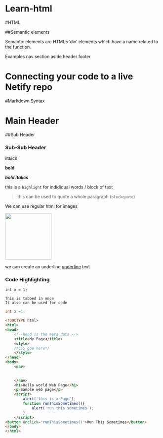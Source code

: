 # Learn-html

#HTML


##Semantic elements

Semantic elements are HTML5 ‘div’ elements which have a name related to the function. 

Examples 
 	nav
	section
	aside
	header
	footer

# Connecting your code to a live Netify repo

#Markdown Syntax

# Main Header
##Sub Header
### Sub-Sub Header

*italics*

**bold**

***bold italics***

this is a `highlight` for indididual words / block of text

> this can be used to quote a whole paragraph (`blockquote`)

We can use regular html for images 

<img src="https://www.theinquirer.net/w-images/227e5a46-4c9e-4fd5-be3e-0e5bda7cc21b/2/emojiupdate20179-580x358.png" width="150"/>

we can create an underline
<span style="text-decoration:underline;">underline</span> text

### Code Highlighting
```
int x = 1;
```
	This is tabbed in once
	It also can be used for code

```Java
int x =1;
```

```html
<!DOCTYPE html>
<html>
<head>
	<!--head is the meta data -->
	<title>My Page</title>
	<style>
	/*CSS goe here*/
	</style>
</head>
<body>
	<nav>
		
		
	</nav>
	<h1>Hello world Web Page</h1>
	<p>Sample web page</p>
	<script> 
		alert('this is a Page');
		function runThisSometimes(){
			alert('run this sometimes');
		}
	</script>
<button onclick="runThisSometimes()">Run This Sometimes</button>
</body>
</html>
```